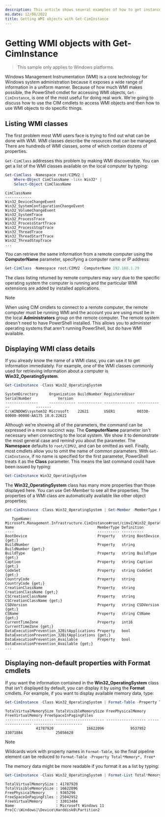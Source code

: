 ```yaml
---
description: This article shows several examples of how to get instances of WMI objects from a computer system.
ms.date: 12/08/2022
title: Getting WMI objects with Get-CimInstance
---
```

# Getting WMI objects with Get-CimInstance

> This sample only applies to Windows platforms.

Windows Management Instrumentation (WMI) is a core technology for Windows system administration
because it exposes a wide range of information in a uniform manner. Because of how much WMI makes
possible, the PowerShell cmdlet for accessing WMI objects, `Get-CimInstance`, is one of the most
useful for doing real work. We're going to discuss how to use the CIM cmdlets to access WMI objects
and then how to use WMI objects to do specific things.

## Listing WMI classes

The first problem most WMI users face is trying to find out what can be done with WMI. WMI classes
describe the resources that can be managed. There are hundreds of WMI classes, some of which contain
dozens of properties.

`Get-CimClass` addresses this problem by making WMI discoverable. You can get a list of the WMI
classes available on the local computer by typing:

```powershell
Get-CimClass -Namespace root/CIMV2 | 
    Where-Object CimClassName -like Win32* | 
    Select-Object CimClassName
```

```Output
CimClassName
------------
Win32_DeviceChangeEvent
Win32_SystemConfigurationChangeEvent
Win32_VolumeChangeEvent
Win32_SystemTrace
Win32_ProcessTrace
Win32_ProcessStartTrace
Win32_ProcessStopTrace
Win32_ThreadTrace
Win32_ThreadStartTrace
Win32_ThreadStopTrace
...
```

You can retrieve the same information from a remote computer using the **ComputerName** parameter,
specifying a computer name or IP address:

```powershell
Get-CimClass -Namespace root/CIMV2 -ComputerName 192.168.1.29
```

The class listing returned by remote computers may vary due to the specific operating system the
computer is running and the particular WMI extensions are added by installed applications.

> [!NOTE]
> When using CIM cmdlets to connect to a remote computer, the remote computer must be running WMI
> and the account you are using must be in the local **Administrators** group on the remote
> computer. The remote system doesn't need to have PowerShell installed. This allows you to
> administer operating systems that aren't running PowerShell, but do have WMI available.

## Displaying WMI class details

If you already know the name of a WMI class, you can use it to get information immediately. For
example, one of the WMI classes commonly used for retrieving information about a computer is
**Win32_OperatingSystem**.

```powershell
Get-CimInstance -Class Win32_OperatingSystem
```

```Output
SystemDirectory     Organization BuildNumber RegisteredUser SerialNumber            Version
---------------     ------------ ----------- -------------- ------------            -------
C:\WINDOWS\system32 Microsoft    22621       USER1          00330-80000-00000-AA175 10.0.22621
```

Although we're showing all of the parameters, the command can be expressed in a more succinct way.
The **ComputerName** parameter isn't necessary when connecting to the local system. We show it to
demonstrate the most general case and remind you about the parameter. The **Namespace** defaults to
`root/CIMV2`, and can be omitted as well. Finally, most cmdlets allow you to omit the name of common
parameters. With `Get-CimInstance`, if no name is specified for the first parameter, PowerShell
treats it as the **Class** parameter. This means the last command could have been issued by typing:

```powershell
Get-CimInstance Win32_OperatingSystem
```

The **Win32_OperatingSystem** class has many more properties than those displayed here. You can use
Get-Member to see all the properties. The properties of a WMI class are automatically available like
other object properties:

```powershell
Get-CimInstance -Class Win32_OperatingSystem | Get-Member -MemberType Property
```

```Output
   TypeName: Microsoft.Management.Infrastructure.CimInstance#root/cimv2/Win32_OperatingSystem
Name                                      MemberType Definition
----                                      ---------- ----------
BootDevice                                Property   string BootDevice {get;}
BuildNumber                               Property   string BuildNumber {get;}
BuildType                                 Property   string BuildType {get;}
Caption                                   Property   string Caption {get;}
CodeSet                                   Property   string CodeSet {get;}
CountryCode                               Property   string CountryCode {get;}
CreationClassName                         Property   string CreationClassName {get;}
CSCreationClassName                       Property   string CSCreationClassName {get;}
CSDVersion                                Property   string CSDVersion {get;}
CSName                                    Property   string CSName {get;}
CurrentTimeZone                           Property   int16 CurrentTimeZone {get;}
DataExecutionPrevention_32BitApplications Property   bool DataExecutionPrevention_32BitApplications {get;}
DataExecutionPrevention_Available         Property   bool DataExecutionPrevention_Available {get;}
...
```

## Displaying non-default properties with Format cmdlets

If you want the information contained in the **Win32_OperatingSystem** class that isn't displayed by
default, you can display it by using the **Format** cmdlets. For example, if you want to display
available memory data, type:

```powershell
Get-CimInstance -Class Win32_OperatingSystem | Format-Table -Property TotalVirtualMemorySize, TotalVisibleMemorySize, FreePhysicalMemory, FreeVirtualMemory, FreeSpaceInPagingFiles
```

```Output
TotalVirtualMemorySize TotalVisibleMemorySize FreePhysicalMemory FreeVirtualMemory FreeSpaceInPagingFiles
---------------------- ---------------------- ------------------ ----------------- ----------------------
              41787920               16622096            9537952          33071884               25056628
```

> [!NOTE]
> Wildcards work with property names in `Format-Table`, so the final pipeline element can be
> reduced to `Format-Table -Property Total*Memory*, Free*`

The memory data might be more readable if you format it as a list by typing:

```powershell
Get-CimInstance -Class Win32_OperatingSystem | Format-List Total*Memory*, Free*
```

```Output
TotalVirtualMemorySize : 41787920
TotalVisibleMemorySize : 16622096
FreePhysicalMemory     : 9365296
FreeSpaceInPagingFiles : 25042952
FreeVirtualMemory      : 33013484
Name                   : Microsoft Windows 11 Pro|C:\Windows|\Device\Harddisk0\Partition2
```
